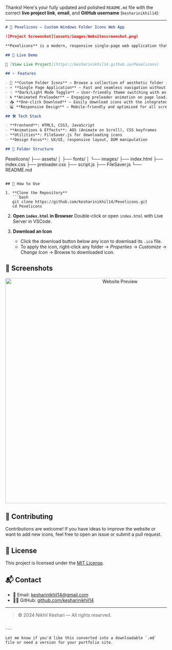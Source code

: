 Thanks! Here's your fully updated and polished `README.md` file with the correct **live project link**, **email**, and **GitHub username** (`kesharinikhil14`):

---

```markdown
# 🌟 Pexelicons – Custom Windows Folder Icons Web App

![Project Screenshot](assets/images/Websitescreenshot.png)

**Pexelicons** is a modern, responsive single-page web application that allows users to browse, preview, and download custom-designed folder icons for Windows. Built with HTML5, CSS3, and JavaScript, the platform delivers a smooth and engaging user experience with dynamic features like theme toggling, animated preloader, and one-click file downloads using FileSaver.js.

## 🚀 Live Demo

🔗 [View Live Project](https://kesharinikhil14.github.io/Pexelicons)

## ✨ Features

- 🎨 **Custom Folder Icons** – Browse a collection of aesthetic folder icons in `.ico` format.
- ⚡ **Single Page Application** – Fast and seamless navigation without reloads.
- 💡 **Dark/Light Mode Toggle** – User-friendly theme switching with animations.
- 🌀 **Animated Preloader** – Engaging preloader animation on page load.
- 📥 **One-click Download** – Easily download icons with the integrated FileSaver.js.
- 💻 **Responsive Design** – Mobile-friendly and optimized for all screen sizes.

## 🛠️ Tech Stack

- **Frontend**: HTML5, CSS3, JavaScript
- **Animations & Effects**: AOS (Animate on Scroll), CSS keyframes
- **Utilities**: FileSaver.js for downloading icons
- **Design Focus**: UX/UI, responsive layout, DOM manipulation

## 📁 Folder Structure

```

Pexelicons/
├── assets/
│   ├── fonts/
│   └── images/
├── index.html
├── index.css
├── preloader.css
├── script.js
├── FileSaver.js
└── README.md

````

## 🔧 How to Use

1. **Clone the Repository**  
   ```bash
   git clone https://github.com/kesharinikhil14/Pexelicons.git
   cd Pexelicons
````

2. **Open `index.html` in Browser**
   Double-click or open `index.html` with Live Server in VSCode.

3. **Download an Icon**

   * Click the download button below any icon to download its `.ico` file.
   * To apply the icon, right-click any folder → *Properties* → *Customize* → *Change Icon* → Browse to downloaded icon.

## 📸 Screenshots

<p align="center">
  <img src="assets/images/Websitescreenshot.png" alt="Website Preview" width="700"/>
</p>

## 🤝 Contributing

Contributions are welcome! If you have ideas to improve the website or want to add new icons, feel free to open an issue or submit a pull request.

## 📄 License

This project is licensed under the [MIT License](LICENSE).

## 📬 Contact

* 📧 Email: [kesharinikhil14@gmail.com](mailto:kesharinikhil14@gmail.com)
* 🧑‍💻 GitHub: [github.com/kesharinikhil14](https://github.com/kesharinikhil14)

---

> © 2024 Nikhil Keshari — All rights reserved.

```

---

Let me know if you'd like this converted into a downloadable `.md` file or need a version for your portfolio site.
```
